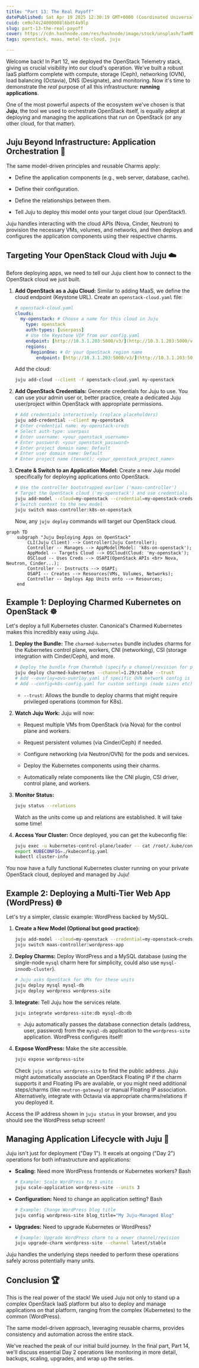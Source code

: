 ```yaml
---
title: "Part 13: The Real Payoff"
datePublished: Sat Apr 19 2025 12:30:19 GMT+0000 (Coordinated Universal Time)
cuid: cm9o74s24000008l6bdt4a9lp
slug: part-13-the-real-payoff
cover: https://cdn.hashnode.com/res/hashnode/image/stock/unsplash/TamMbr4okv4/upload/5bb0298b00452919c1afd855c4b4fbcf.jpeg
tags: openstack, maas, metal-to-cloud, juju

---
```


Welcome back! In Part 12, we deployed the OpenStack Telemetry stack, giving us crucial visibility into our cloud's operation. We've built a robust IaaS platform complete with compute, storage (Ceph), networking (OVN), load balancing (Octavia), DNS (Designate), and monitoring. Now it's time to demonstrate the *real* purpose of all this infrastructure: **running applications**.

One of the most powerful aspects of the ecosystem we've chosen is that **Juju**, the tool we used to orchestrate OpenStack itself, is equally adept at deploying and managing the applications that run *on* OpenStack (or any other cloud, for that matter).

## Juju Beyond Infrastructure: Application Orchestration 🚀

The same model-driven principles and reusable Charms apply:

* Define the application components (e.g., web server, database, cache).
    
* Define their configuration.
    
* Define the relationships between them.
    
* Tell Juju to deploy this model onto your target cloud (our OpenStack!).
    

Juju handles interacting with the cloud APIs (Nova, Cinder, Neutron) to provision the necessary VMs, volumes, and networks, and then deploys and configures the application components using their respective charms.

## Targeting Your OpenStack Cloud with Juju ☁️

Before deploying apps, we need to tell our Juju client how to connect to the OpenStack cloud we just built.

1. **Add OpenStack as a Juju Cloud:** Similar to adding MaaS, we define the cloud endpoint (Keystone URL). Create an `openstack-cloud.yaml` file:
    
    ```yaml
    # openstack-cloud.yaml
    clouds:
      my-openstack: # Choose a name for this cloud in Juju
        type: openstack
        auth-types: [userpass]
        # Use the Keystone VIP from our config.yaml
        endpoint: [http://10.3.1.203:5000/v3/](http://10.3.1.203:5000/v3/)
        regions:
          RegionOne: # Or your OpenStack region name
            endpoint: [http://10.3.1.203:5000/v3/](http://10.3.1.203:5000/v3/)
    ```
    
    Add the cloud:
    
    ```bash
    juju add-cloud --client -f openstack-cloud.yaml my-openstack
    ```
    
2. **Add OpenStack Credentials:** Generate credentials for Juju to use. You can use your admin user or, better practice, create a dedicated Juju user/project within OpenStack with appropriate permissions.
    
    ```bash
    # Add credentials interactively (replace placeholders)
    juju add-credential --client my-openstack
    # Enter credential name: my-openstack-creds
    # Select auth-type: userpass
    # Enter username: <your_openstack_username>
    # Enter password: <your_openstack_password>
    # Enter project domain name: Default
    # Enter user domain name: Default
    # Enter project name (tenant): <your_openstack_project_name>
    ```
    
3. **Create & Switch to an Application Model:** Create a new Juju model specifically for deploying applications onto OpenStack.
    
    ```bash
    # Use the controller bootstrapped earlier ('maas-controller')
    # Target the OpenStack cloud ('my-openstack') and use credentials
    juju add-model --cloud=my-openstack --credential=my-openstack-creds k8s-on-openstack
    # Switch context to the new model
    juju switch maas-controller:k8s-on-openstack
    ```
    
    Now, any `juju deploy` commands will target our OpenStack cloud.
    

```mermaid
graph TD
    subgraph "Juju Deploying Apps on OpenStack"
        CLI(Juju Client) --> Controller(Juju Controller);
        Controller -- Manages --> AppModel(Model: 'k8s-on-openstack');
        AppModel -- Targets Cloud --> OSCloud(Cloud: 'my-openstack');
        OSCloud -- Uses Creds --> OSAPI(OpenStack APIs <br> Nova, Neutron, Cinder...);
        Controller -- Instructs --> OSAPI;
        OSAPI -- Creates --> Resources(VMs, Volumes, Networks);
        Controller -- Deploys App Units onto --> Resources;
    end
```

## Example 1: Deploying Charmed Kubernetes on OpenStack ☸️

Let's deploy a full Kubernetes cluster. Canonical's Charmed Kubernetes makes this incredibly easy using Juju.

1. **Deploy the Bundle:** The `charmed-kubernetes` bundle includes charms for the Kubernetes control plane, workers, CNI (networking), CSI (storage integration with Cinder/Ceph), and more.
    
    ```bash
    # Deploy the bundle from Charmhub (specify a channel/revision for production)
    juju deploy charmed-kubernetes --channel=1.29/stable --trust
    # Add --overlay=ovn-overlay.yaml if specific OVN network config is needed
    # Add --config=k8s-config.yaml for custom settings (node sizes etc)
    ```
    
    * `--trust`: Allows the bundle to deploy charms that might require privileged operations (common for K8s).
        
2. **Watch Juju Work:** Juju will now:
    
    * Request multiple VMs from OpenStack (via Nova) for the control plane and workers.
        
    * Request persistent volumes (via Cinder/Ceph) if needed.
        
    * Configure networking (via Neutron/OVN) for the pods and services.
        
    * Deploy the Kubernetes components using their charms.
        
    * Automatically relate components like the CNI plugin, CSI driver, control plane, and workers.
        
3. **Monitor Status:**
    
    ```bash
    juju status --relations
    ```
    
    Watch as the units come up and relations are established. It will take some time!
    
4. **Access Your Cluster:** Once deployed, you can get the kubeconfig file:
    
    ```bash
    juju exec -u kubernetes-control-plane/leader -- cat /root/.kube/config > kubeconfig.yaml
    export KUBECONFIG=./kubeconfig.yaml
    kubectl cluster-info
    ```
    

You now have a fully functional Kubernetes cluster running on your private OpenStack cloud, deployed and managed by Juju!

## Example 2: Deploying a Multi-Tier Web App (WordPress) 🌐

Let's try a simpler, classic example: WordPress backed by MySQL.

1. **Create a New Model (Optional but good practice):**
    
    ```bash
    juju add-model --cloud=my-openstack --credential=my-openstack-creds wordpress-app
    juju switch maas-controller:wordpress-app
    ```
    
2. **Deploy Charms:** Deploy WordPress and a MySQL database (using the single-node `mysql` charm here for simplicity, could also use `mysql-innodb-cluster`).
    
    ```bash
    # Juju asks OpenStack for VMs for these units
    juju deploy mysql mysql-db
    juju deploy wordpress wordpress-site
    ```
    
3. **Integrate:** Tell Juju how the services relate.
    
    ```bash
    juju integrate wordpress-site:db mysql-db:db
    ```
    
    * Juju automatically passes the database connection details (address, user, password) from the `mysql-db` application to the `wordpress-site` application. WordPress configures itself!
        
4. **Expose WordPress:** Make the site accessible.
    
    ```bash
    juju expose wordpress-site
    ```
    
    Check `juju status wordpress-site` to find the public address. Juju might automatically associate an OpenStack Floating IP if the charm supports it and Floating IPs are available, or you might need additional steps/charms (like `neutron-gateway`) or manual Floating IP association. Alternatively, integrate with Octavia via appropriate charms/relations if you deployed it.
    

Access the IP address shown in `juju status` in your browser, and you should see the WordPress setup screen!

## Managing Application Lifecycle with Juju 🔄

Juju isn't just for deployment ("Day 1"). It excels at ongoing ("Day 2") operations for both infrastructure and applications:

* **Scaling:** Need more WordPress frontends or Kubernetes workers? Bash
    
    ```bash
    # Example: Scale WordPress to 3 units
    juju scale-application wordpress-site --units 3
    ```
    
* **Configuration:** Need to change an application setting? Bash
    
    ```bash
    # Example: Change WordPress blog title
    juju config wordpress-site blog_title="My Juju-Managed Blog"
    ```
    
* **Upgrades:** Need to upgrade Kubernetes or WordPress?
    
    ```bash
    # Example: Upgrade WordPress charm to a newer channel/revision
    juju upgrade-charm wordpress-site --channel latest/stable
    ```
    

Juju handles the underlying steps needed to perform these operations safely across potentially many units.

## Conclusion 🏆

This is the real power of the stack! We used Juju not only to stand up a complex OpenStack IaaS platform but also to deploy and manage applications *on* that platform, ranging from the complex (Kubernetes) to the common (WordPress).

The same model-driven approach, leveraging reusable charms, provides consistency and automation across the entire stack.

We've reached the peak of our initial build journey. In the final part, Part 14, we'll discuss essential Day 2 operations like monitoring in more detail, backups, scaling, upgrades, and wrap up the series.